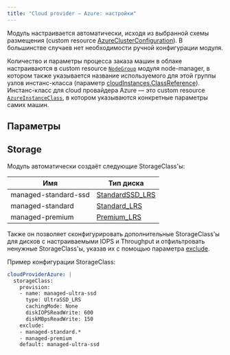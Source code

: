 ```yaml
---
title: "Cloud provider — Azure: настройки"
---
```


Модуль настраивается автоматически, исходя из выбранной схемы размещения (custom resource [AzureClusterConfiguration](cluster_configuration.html#azureclusterconfiguration)). В большинстве случаев нет необходимости ручной конфигурации модуля.

Количество и параметры процесса заказа машин в облаке настраиваются в custom resource [`NodeGroup`](../040-node-manager/cr.html#nodegroup) модуля node-manager, в котором также указывается название используемого для этой группы узлов инстанс-класса (параметр [cloudInstances.ClassReference](../040-node-manager/cr.html#nodegroup-v1-spec-cloudinstances-classreference)). Инстанс-класс для cloud провайдера Azure — это custom resource [`AzureInstanceClass`](cr.html#azureinstanceclass), в котором указываются конкретные параметры самих машин.

## Параметры

<!-- SCHEMA -->

## Storage

Модуль автоматически создаёт следующие StorageClass'ы:

| Имя | Тип диска |
|---|---|
|managed-standard-ssd|[StandardSSD_LRS](https://docs.microsoft.com/en-us/azure/virtual-machines/disks-types#standard-ssd)|
|managed-standard|[Standard_LRS](https://docs.microsoft.com/en-us/azure/virtual-machines/disks-types#standard-hdd)|
|managed-premium|[Premium_LRS](https://docs.microsoft.com/en-us/azure/virtual-machines/disks-types#premium-ssd)|

Также он позволяет сконфигурировать дополнительные StorageClass'ы для дисков с настраиваемыми IOPS и Throughput и отфильтровать ненужные StorageClass'ы, указав их с помощью параметра [exclude](#parameters-storageclass-exclude).

Пример конфигурации StorageClass:

```yaml
cloudProviderAzure: |
  storageClass:
    provision:
    - name: managed-ultra-ssd
      type: UltraSSD_LRS
      cachingMode: None
      diskIOPSReadWrite: 600
      diskMBpsReadWrite: 150
    exclude:
    - managed-standard.*
    - managed-premium
    default: managed-ultra-ssd
```
